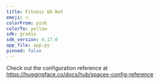 ```yaml
---
title: Fitness QA Bot
emoji: 🔥
colorFrom: pink
colorTo: yellow
sdk: gradio
sdk_version: 4.17.0
app_file: app.py
pinned: false
---
```


Check out the configuration reference at https://huggingface.co/docs/hub/spaces-config-reference

